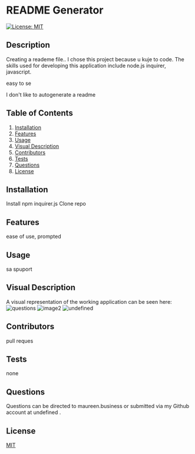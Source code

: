 # README Generator
[![License: MIT](https://img.shields.io/badge/License-MIT-yellow.svg)](https://opensource.org/licenses/MIT)

## Description

Creating a reademe file.. I chose this project because u kuje to code.
The skills used for developing this application include node.js inquirer, javascript.

easy to se


I don't like to autogenerate a readme

  

## Table of Contents

1. [Installation](#Installation)
2. [Features](#Features)
3. [Usage](#Usage)
4. [Visual Description](#Visual-Description)
5. [Contributors](#Contributing)
6. [Tests](#Tests)  
7. [Questions](#Questions)
8. [License](#License)
  

## Installation <a id="Installation"></a>

Install npm inquirer.js
Clone repo
  

## Features <a id="Features"></a>

ease of use, prompted 
  

## Usage <a id="Usage"></a>

sa spuport

  

## Visual Description <a id="Visual-Description"></a>

A visual representation of the working application can be seen here:
![questions](assets/images/questions.png)
![image2](assets/images/image1.undefined)
![undefined](assets/images/image1.undefined)
  

## Contributors <a id="Contributing"></a>

pull reques
  

## Tests <a id="Tests"></a>

none

  

## Questions  <a id="Questions"></a>

Questions can be directed to maureen.business or submitted via my Github account at undefined .
  

## License <a id="License"></a>

[MIT](https://opensource.org/licenses/MIT)
